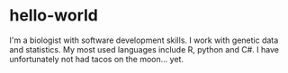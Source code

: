# hello-world

I'm a biologist with software development skills. I work with genetic data and statistics. My most used languages include R, python and C#. I have unfortunately not had tacos on the moon... yet.
